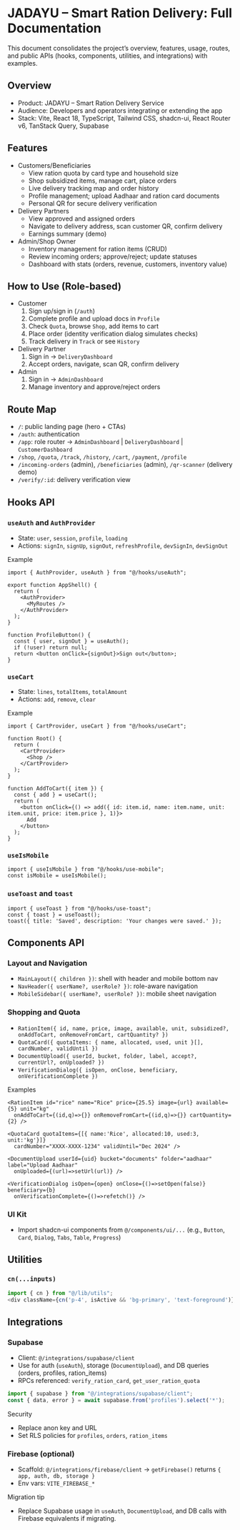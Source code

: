 # JADAYU – Smart Ration Delivery: Full Documentation

This document consolidates the project’s overview, features, usage, routes, and public APIs (hooks, components, utilities, and integrations) with examples.

## Overview

- Product: JADAYU – Smart Ration Delivery Service
- Audience: Developers and operators integrating or extending the app
- Stack: Vite, React 18, TypeScript, Tailwind CSS, shadcn-ui, React Router v6, TanStack Query, Supabase

## Features

- Customers/Beneficiaries
  - View ration quota by card type and household size
  - Shop subsidized items, manage cart, place orders
  - Live delivery tracking map and order history
  - Profile management; upload Aadhaar and ration card documents
  - Personal QR for secure delivery verification
- Delivery Partners
  - View approved and assigned orders
  - Navigate to delivery address, scan customer QR, confirm delivery
  - Earnings summary (demo)
- Admin/Shop Owner
  - Inventory management for ration items (CRUD)
  - Review incoming orders; approve/reject; update statuses
  - Dashboard with stats (orders, revenue, customers, inventory value)

## How to Use (Role-based)

- Customer
  1. Sign up/sign in (`/auth`)
  2. Complete profile and upload docs in `Profile`
  3. Check `Quota`, browse `Shop`, add items to cart
  4. Place order (identity verification dialog simulates checks)
  5. Track delivery in `Track` or see `History`
- Delivery Partner
  1. Sign in → `DeliveryDashboard`
  2. Accept orders, navigate, scan QR, confirm delivery
- Admin
  1. Sign in → `AdminDashboard`
  2. Manage inventory and approve/reject orders

## Route Map

- `/`: public landing page (hero + CTAs)
- `/auth`: authentication
- `/app`: role router → `AdminDashboard` | `DeliveryDashboard` | `CustomerDashboard`
- `/shop`, `/quota`, `/track`, `/history`, `/cart`, `/payment`, `/profile`
- `/incoming-orders` (admin), `/beneficiaries` (admin), `/qr-scanner` (delivery demo)
- `/verify/:id`: delivery verification view

## Hooks API

### `useAuth` and `AuthProvider`
- State: `user`, `session`, `profile`, `loading`
- Actions: `signIn`, `signUp`, `signOut`, `refreshProfile`, `devSignIn`, `devSignOut`

Example
```tsx
import { AuthProvider, useAuth } from "@/hooks/useAuth";

export function AppShell() {
  return (
    <AuthProvider>
      <MyRoutes />
    </AuthProvider>
  );
}

function ProfileButton() {
  const { user, signOut } = useAuth();
  if (!user) return null;
  return <button onClick={signOut}>Sign out</button>;
}
```

### `useCart`
- State: `lines`, `totalItems`, `totalAmount`
- Actions: `add`, `remove`, `clear`

Example
```tsx
import { CartProvider, useCart } from "@/hooks/useCart";

function Root() {
  return (
    <CartProvider>
      <Shop />
    </CartProvider>
  );
}

function AddToCart({ item }) {
  const { add } = useCart();
  return (
    <button onClick={() => add({ id: item.id, name: item.name, unit: item.unit, price: item.price }, 1)}>
      Add
    </button>
  );
}
```

### `useIsMobile`
```tsx
import { useIsMobile } from "@/hooks/use-mobile";
const isMobile = useIsMobile();
```

### `useToast` and `toast`
```tsx
import { useToast } from "@/hooks/use-toast";
const { toast } = useToast();
toast({ title: 'Saved', description: 'Your changes were saved.' });
```

## Components API

### Layout and Navigation
- `MainLayout({ children })`: shell with header and mobile bottom nav
- `NavHeader({ userName?, userRole? })`: role-aware navigation
- `MobileSidebar({ userName?, userRole? })`: mobile sheet navigation

### Shopping and Quota
- `RationItem({ id, name, price, image, available, unit, subsidized?, onAddToCart, onRemoveFromCart, cartQuantity? })`
- `QuotaCard({ quotaItems: { name, allocated, used, unit }[], cardNumber, validUntil })`
- `DocumentUpload({ userId, bucket, folder, label, accept?, currentUrl?, onUploaded? })`
- `VerificationDialog({ isOpen, onClose, beneficiary, onVerificationComplete })`

Examples
```tsx
<RationItem id="rice" name="Rice" price={25.5} image={url} available={5} unit="kg"
  onAddToCart={(id,q)=>{}} onRemoveFromCart={(id,q)=>{}} cartQuantity={2} />

<QuotaCard quotaItems={[{ name:'Rice', allocated:10, used:3, unit:'kg'}]}
  cardNumber="XXXX-XXXX-1234" validUntil="Dec 2024" />

<DocumentUpload userId={uid} bucket="documents" folder="aadhaar" label="Upload Aadhaar"
  onUploaded={(url)=>setUrl(url)} />

<VerificationDialog isOpen={open} onClose={()=>setOpen(false)} beneficiary={b}
  onVerificationComplete={()=>refetch()} />
```

### UI Kit
- Import shadcn-ui components from `@/components/ui/...` (e.g., `Button`, `Card`, `Dialog`, `Tabs`, `Table`, `Progress`)

## Utilities

### `cn(...inputs)`
```ts
import { cn } from "@/lib/utils";
<div className={cn('p-4', isActive && 'bg-primary', 'text-foreground')} />
```

## Integrations

### Supabase
- Client: `@/integrations/supabase/client`
- Use for auth (`useAuth`), storage (`DocumentUpload`), and DB queries (orders, profiles, ration_items)
- RPCs referenced: `verify_ration_card`, `get_user_ration_quota`

```ts
import { supabase } from "@/integrations/supabase/client";
const { data, error } = await supabase.from('profiles').select('*');
```

Security
- Replace anon key and URL
- Set RLS policies for `profiles`, `orders`, `ration_items`

### Firebase (optional)
- Scaffold: `@/integrations/firebase/client` → `getFirebase()` returns `{ app, auth, db, storage }`
- Env vars: `VITE_FIREBASE_*`

Migration tip
- Replace Supabase usage in `useAuth`, `DocumentUpload`, and DB calls with Firebase equivalents if migrating.
